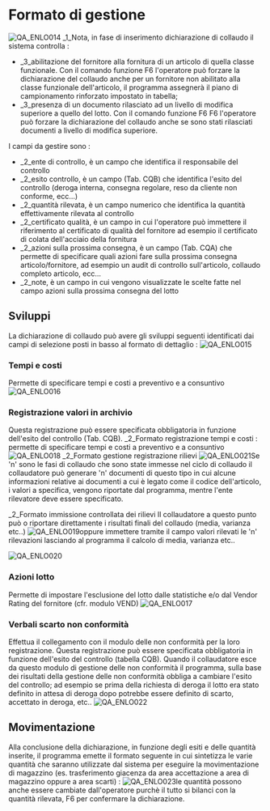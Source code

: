 # Formato di gestione
![QA_ENLO014](http://localhost:3000/immagini/MBDOC_OGG-P_CQAM30/QA_ENLO014.png)
_1_Nota, in fase di inserimento dichiarazione di collaudo il sistema controlla : 
 *  _3_abilitazione del fornitore alla fornitura di un articolo di quella classe funzionale. Con il comando funzione F6 l'operatore può forzare la dichiarazione del collaudo anche per un fornitore non abilitato alla classe funzionale dell'articolo, il programma assegnerà il piano di campionamento rinforzato impostato in tabella;
 * _3_presenza di un documento rilasciato ad un livello di modifica superiore a quello del lotto. Con il comando funzione F6 F6 l'operatore può forzare la dichiarazione del collaudo anche se sono stati rilasciati documenti a livello di modifica superiore.

I campi da gestire sono : 
 *  _2_ente di controllo, è un campo che identifica il responsabile del controllo
 *  _2_esito controllo, è un campo (Tab. CQB) che identifica l'esito del controllo (deroga interna, consegna regolare, reso da cliente non conforme, ecc...)
 *  _2_quantità rilevata, è un campo numerico che identifica la quantità effettivamente rilevata al controllo
 *  _2_certificato qualità, è un campo in cui l'operatore può immettere il riferimento al certificato di qualità del fornitore ad esempio il certificato di colata dell'acciaio della fornitura
 *  _2_azioni sulla prossima consegna, è un campo (Tab. CQA) che permette di specificare quali azioni fare sulla prossima consegna articolo/fornitore, ad esempio un audit di controllo sull'articolo, collaudo completo articolo, ecc...
 *  _2_note, è un campo in cui vengono visualizzate le scelte fatte nel campo azioni sulla prossima consegna del lotto

## Sviluppi
La dichiarazione di collaudo può avere gli sviluppi seguenti identificati dai campi di selezione posti in basso al formato di dettaglio : 
![QA_ENLO015](http://localhost:3000/immagini/MBDOC_OGG-P_CQAM30/QA_ENLO015.png)
### Tempi e costi
Permette di specificare tempi e costi a preventivo e a consuntivo
![QA_ENLO016](http://localhost:3000/immagini/MBDOC_OGG-P_CQAM30/QA_ENLO016.png)
### Registrazione valori in archivio
Questa registrazione può essere specificata obbligatoria in funzione dell'esito del controllo (Tab. CQB).
_2_Formato registrazione tempi e costi :  permette di specificare tempi e costi a preventivo e a consuntivo
![QA_ENLO018](http://localhost:3000/immagini/MBDOC_OGG-P_CQAM30/QA_ENLO018.png)
_2_Formato gestione registrazione rilievi
![QA_ENLO021](http://localhost:3000/immagini/MBDOC_OGG-P_CQAM30/QA_ENLO021.png)Se 'n' sono le fasi di collaudo che sono state immesse nel ciclo di collaudo il collaudatore può generare 'n' documenti di questo tipo in cui alcune informazioni relative ai documenti a cui è legato come il codice dell'articolo, i valori a specifica, vengono riportate dal programma, mentre l'ente rilevatore deve essere specificato.

_2_Formato immissione  controllata dei rilievi
Il collaudatore a questo punto può o riportare direttamente i risultati finali del collaudo (media, varianza etc..)
![QA_ENLO019](http://localhost:3000/immagini/MBDOC_OGG-P_CQAM30/QA_ENLO019.png)oppure immettere tramite il campo valori rilevati le 'n' rilevazioni lasciando al programma il calcolo di media, varianza etc..

![QA_ENLO020](http://localhost:3000/immagini/MBDOC_OGG-P_CQAM30/QA_ENLO020.png)
### Azioni lotto
Permette di impostare l'esclusione  del lotto dalle statistiche e/o dal Vendor Rating del fornitore (cfr. modulo VEND)
![QA_ENLO017](http://localhost:3000/immagini/MBDOC_OGG-P_CQAM30/QA_ENLO017.png)
### Verbali scarto non conformità
Effettua il collegamento con il modulo delle non conformità per la loro registrazione. Questa registrazione può essere specificata obbligatoria in funzione dell'esito del controllo (tabella CQB). Quando il collaudatore esce da questo modulo di gestione delle non conformità il programma, sulla base dei risultati della gestione delle non conformità obbliga a cambiare l'esito del controllo; ad esempio se prima della richiesta di deroga il lotto era stato definito in attesa di deroga dopo potrebbe essere definito di scarto, accettato in deroga, etc..
![QA_ENLO022](http://localhost:3000/immagini/MBDOC_OGG-P_CQAM30/QA_ENLO022.png)
## Movimentazione
Alla conclusione della dichiarazione, in funzione degli esiti e delle quantità inserite, il programma emette il formato seguente in cui sintetizza le varie quantità che saranno utilizzate dal sistema per eseguire la movimentazione di magazzino (es. trasferimento giacenza da area accettazione a area di magazzino oppure a area scarti) : 
![QA_ENLO023](http://localhost:3000/immagini/MBDOC_OGG-P_CQAM30/QA_ENLO023.png)le quantità possono anche essere cambiate dall'operatore purchè il tutto si bilanci con la quantità rilevata, F6 per confermare la dichiarazione.
